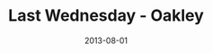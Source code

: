 ---
layout: music 
title: "Last Wednesday - Oakley"
series: "God Is ____"
date: 2013-08-01 
description: "Kyle talks about how God is using fire to make men of steel"
audio: "http://www.crossroads.net/players/media/hq/073113-oakley-lw.mp3"
audio-duration: "42:29"
src: "http://www.crossroads.net/players/media/mediumHz/"
---